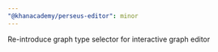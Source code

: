 ```yaml
---
"@khanacademy/perseus-editor": minor
---
```


Re-introduce graph type selector for interactive graph editor
